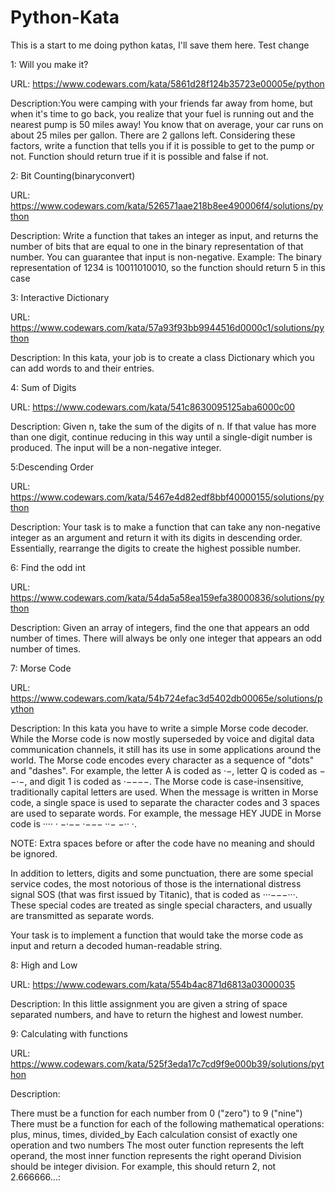 # Python-Kata
This is a start to me doing python katas, I'll save them here. Test change

1: Will you make it?

URL: https://www.codewars.com/kata/5861d28f124b35723e00005e/python

Description:You were camping with your friends far away from home, but when it's time to go back, you realize that your fuel is running out and the nearest pump is 50 miles away! You know that on average, your car runs on about 25 miles per gallon. There are 2 gallons left.
Considering these factors, write a function that tells you if it is possible to get to the pump or not.
Function should return true if it is possible and false if not.

2: Bit Counting(binaryconvert)

URL: https://www.codewars.com/kata/526571aae218b8ee490006f4/solutions/python

Description: Write a function that takes an integer as input, and returns the number of bits that are equal to one in the binary representation of that number. You can guarantee that input is non-negative. Example: The binary representation of 1234 is 10011010010, so the function should return 5 in this case

3: Interactive Dictionary

URL: https://www.codewars.com/kata/57a93f93bb9944516d0000c1/solutions/python

Description: In this kata, your job is to create a class Dictionary which you can add words to and their entries.

4: Sum of Digits

URL: https://www.codewars.com/kata/541c8630095125aba6000c00

Description: Given n, take the sum of the digits of n. If that value has more than one digit, continue reducing in this way until a single-digit number is produced. The input will be a non-negative integer.

5:Descending Order

URL: https://www.codewars.com/kata/5467e4d82edf8bbf40000155/solutions/python

Description: Your task is to make a function that can take any non-negative integer as an argument and return it with its digits in descending order. Essentially, rearrange the digits to create the highest possible number.

6: Find the odd int

URL: https://www.codewars.com/kata/54da5a58ea159efa38000836/solutions/python

Description: Given an array of integers, find the one that appears an odd number of times. There will always be only one integer that appears an odd number of times.

7: Morse Code

URL: https://www.codewars.com/kata/54b724efac3d5402db00065e/solutions/python

Description: In this kata you have to write a simple Morse code decoder. While the Morse code is now mostly superseded by voice and digital data communication channels, it still has its use in some applications around the world.
The Morse code encodes every character as a sequence of "dots" and "dashes". For example, the letter A is coded as ·−, letter Q is coded as −−·−, and digit 1 is coded as ·−−−−. The Morse code is case-insensitive, traditionally capital letters are used. When the message is written in Morse code, a single space is used to separate the character codes and 3 spaces are used to separate words. For example, the message HEY JUDE in Morse code is ···· · −·−−   ·−−− ··− −·· ·.

NOTE: Extra spaces before or after the code have no meaning and should be ignored.

In addition to letters, digits and some punctuation, there are some special service codes, the most notorious of those is the international distress signal SOS (that was first issued by Titanic), that is coded as ···−−−···. These special codes are treated as single special characters, and usually are transmitted as separate words.

Your task is to implement a function that would take the morse code as input and return a decoded human-readable string.

8: High and Low

URL: https://www.codewars.com/kata/554b4ac871d6813a03000035

Description: In this little assignment you are given a string of space separated numbers, and have to return the highest and lowest number.

9: Calculating with functions

URL: https://www.codewars.com/kata/525f3eda17c7cd9f9e000b39/solutions/python

Description:

There must be a function for each number from 0 ("zero") to 9 ("nine")
There must be a function for each of the following mathematical operations: plus, minus, times, divided_by
Each calculation consist of exactly one operation and two numbers
The most outer function represents the left operand, the most inner function represents the right operand
Division should be integer division. For example, this should return 2, not 2.666666...: